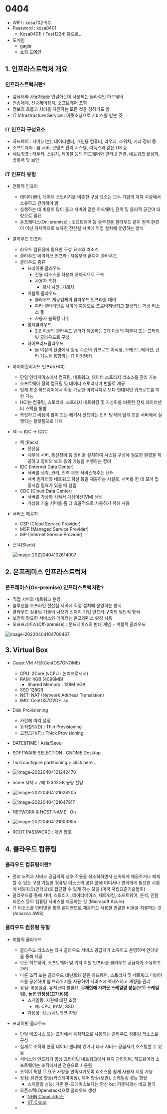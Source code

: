 # 0404

* WIFI : kosa702-5G
* Password : kosa0401
  * Kosa0401! / Test1234! 등으로..
* 도메인
  * [gagia](https://domain.gabia.com/regist/today_domain)
  * [쇼핑 도메인](https://event.gabia.com/d_event_190201)

## 1. 인프라스트럭처 개요

### 인프라스트럭처란?

* 컴퓨터와 사용자들을 연결하는데 사용되는 물리적인 하드웨어
* 전송매체, 전송제어장치, 소프트웨어 포함
* 정보의 흐름과 처리를 지원하는 모든 것을 칭하기도 함
* IT Infrastructure Service : 아웃소싱으로 서비스를 받는 것

### IT 인프라 구성요소

* 하드웨어 : 서버(기본), 데이터센터, 개인용 컴퓨터, 라우터, 스위치, 기타 장비 등
* 소프트웨어 : 웹 서버, 콘텐츠 관리 시스템, 리눅스와 같은 OS 등
* 네트워크 : 라우터, 스위치, 케이블 등의 하드웨어와 인터넷 연결, 네트워크 활성화, 방화벽 및 보안

### IT 인프라 유형

* 전통적 인프라
  * 데이터센터, 데이터 스토리지를 비롯한 구성 요소는 모두 기업의 자체 시설에서 소유하고 관리해야 함
  * 실행하는 데 비용이 많이 들고 서버와 같은 하드웨어, 전력 및 물리적 공간이 대량으로 필요
  * 온프레미스(On-premise) :  소프트웨어 등 솔루션을 클라우드 같이 원격 환경이 아닌 자체적으로 보유한 전산실 서버에 직접 설치해 운영하는 방식
* 클라우드 인프라
  * 라우드 컴퓨팅에 필요한 구성 요소와 리소스
  * 클라우드 네이티브 인프라 : 처음부터 끝까지 클라우드
  * 클라우드 종류
    * 프라이빗 클라우드
      * 전용 리소스를 사용해 자체적으로 구축 
      * 사용자 특정
        * 회사 사원, 거래처
    * 퍼블릭 클라우드 
      * 클라우드 제공업체의 클라우드 인프라를 대여
      * 여러 클라이언트 사이에 자동으로 프로비저닝되고 할당되는 가상 리소스 풀
      * 사용자 불특정 다수
    * 멀티클라우드
      *  2곳 이상의 클라우드 벤더가 제공하는 2개 이상의 퍼블릭 또는 프라이빗 클라우드로 구성
    * 하이브리드클라우드
      * 둘 이상의 환경에서 일정 수준의 워크로드 이식성, 오케스트레이션, 관리 기능을 통합하는 IT 아키텍처
* 하이퍼컨버지드 인프라(HCI)
  * 단일 인터페이스에서 컴퓨팅, 네트워크, 데이터 스토리지 리소스를 관리 가능
  * 소프트웨어 정의 컴퓨팅 및 데이터 스토리지가 번들로 제공
  * 업계 표준 하드웨어에서 확장 가능한 아키텍처로 보다 현대적인 워크로드를 지원 가능
  * HCI는 컴퓨팅, 스토리지, 스토리지 네트워킹 및 가상화를 비롯한 전체 데이터센터 스택을 통합
  * 복잡하고 비용이 많이 드는 레거시 인프라는 턴키 방식의 업계 표준 서버에서 실행되는 플랫폼으로 대체

* 랙 -> IDC -> CDC
  * 랙 (Rack)
    * 전산실
    * 내부에 서버, 통신장비 등 장비을 설치하여 시스템 구성에 필요한 환경을 제공하고 장비의 보호 등의 기능을 수행하는 장비
  * IDC (Internet Data Center) 
    * 서버를 냉각, 관리, 전력 부분 서비스해주는 센터
    * 서버 컴퓨터와 네트워크 회선 등을 제공하는 시설로, 서버를 한 데 모아 집중시킬 필요가 있을 때 설립
  * CDC (Cloud Data Center)
    * 서버를 가상화 시켜서 가상머신(VM) 생성
    * 가상화 기술 서버를 좀 더 효율적으로 사용하기 위해 사용

* 서비스 제공자
  * CSP (Cloud Service Provider)
  * MSP (Managed Service Provider) 
  * ISP (Internet Service Provider) 

* 스택(Stack)

  ![image-20220404102614907](md-images/0404/image-20220404102614907.png)

## 2. 온프레미스 인프라스트럭처

### 온프레미스(On-premise)  인프라스트럭처란?

* 직접 서버와 네트워크 운영
* 솔루션을 오프라인 전산실 서버에 직접 설치해 운영하는 방식
* 클라우드 컴퓨팅 기술이 나오기 전까지 기업 인프라 구축의 일반적 방식
* 보안이 필요한 서비스와 데이터는 온프레미스 롼경 사용
* 오프프레미스(Off-premise) : 온프레미스의 반대 개념 = 퍼블릭 클라우드

![image-20220404104709467](md-images/0404/image-20220404104709467.png)

## 3. Virtual Box

* Guest VM 사양(CentOS7GNOME)
  * CPU: 2Core (vCPU : 논리프로세서) 
  * RAM: 4GB (4096MB)
    * Shared Memory : 128M VGA 
  * SSD 128GB
  * NET: NAT (Network Address Translation)
  * IMG: CentOS7DVD*.iso

* Disk Provisioning 
  * 사전에 미리 설정
  * 동적할당(D) : Thin Provisioning
  * 고정크기(F) : Thick Provisioning

* DATE&TIME : Asia/Seoul
* SOFTWARE SELECTION : GNOME Desktop
* I will configure partitioning > click here ...
* ![image-20220404121242478](md-images/0404/image-20220404121242478.png)
* home 삭제 > `/`에 123.12GB 용량 할당
* ![image-20220404121628205](md-images/0404/image-20220404121628205.png)
* ![image-20220404121647917](md-images/0404/image-20220404121647917.png)

* NETWORK & HOST NAME : On

* ![image-20220404121900955](md-images/0404/image-20220404121900955.png)

* ROOT PASSWORD : 개인 암호

  

## 4. 클라우드 컴퓨팅

### 클라우드 컴퓨팅이란?

* 관리 노력과 서비스 공급자의 상호 작용을 최소화하면서 신속하게 제공하거나 해제할 수 있는 구성 가능한 컴퓨팅 리소스의 공유 풀에 어디서나 편리하게 필요한 시점에 네트워크(인터넷)로 접근할 수 있게 하는 모델 (미국 국립표준기술협회)
* 클라우드를 통해 서버, 스토리지, 데이터베이스, 네트워킹, 소프트웨어, 분석, 인텔리전스 등의 컴퓨팅 서비스를 제공하는 것 (Microsoft Azure)
*  IT 리소스를 인터넷을 통해 온디맨드로 제공하고 사용한 만큼만 비용을 지불하는 것 (Amazon AWS)

### 클라우드 컴퓨팅 유형

* 퍼블릭 클라우드

  * 클라우드 리소스는 타사 클라우드 서비스 공급자가 소유하고 운영하며 인터넷을 통해 제공
  * 모든 하드웨어, 소프트웨어 및 기타 지원 인프라를 클라우드 공급자가 소유하고 관리
  * 다른 조직 또는 클라우드 테넌트와 같은 하드웨어, 스토리지 및 네트워크 디바이스를 공유하며 웹 브라우저를 사용하여 서비스에 액세스하고 계정을 관리
  * 장점: 비용절감, 유지관리 불필요, **무제한에 가까운 스케일링 성능(오토 스케일링)**, **높은 안정성(고가용성)**
    * 스케일링: 자원에 대한 조정
      * 예: CPU, RAM, SSD
    * 가용성: 접근/네트워크 자원

* 프라이빗 클라우드

  * 단일 비즈니스 또는 조직에서 독점적으로 사용되는 클라우드 컴퓨팅 리소스로 구성
  * 실제로 조직의 현장 데이터 센터에 있거나 타사 서비스 공급자가 호스팅할 수 있음
  * 서비스와 인프라가 항상 프라이빗 네트워크에서 유지 관리되며, 하드웨어와 소프트웨어는 조직에서만 전용으로 사용됨
  * 조직이 특정 IT 요구 사항을 만족시키도록 리소스를 쉽게 사용자 지정 가능
  * 장점: 유연성 향상(커스터마이징), 제어 향상(보안), 스케일링 성능 향상
    * 스케일링 성능: 기존 온-프레미스보다는 향상 but 퍼블릭과는 비교 불가
  * 오픈스택(Openstack)으로 클라우드 생성
    * [NHN Cloud 서비스](https://www.toast.com/kr/service)
    * [KT Cloud](https://cloud.kt.com/)
  * 

  






